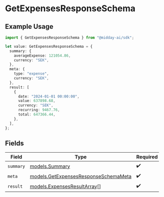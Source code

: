 # GetExpensesResponseSchema

## Example Usage

```typescript
import { GetExpensesResponseSchema } from "@midday-ai/sdk";

let value: GetExpensesResponseSchema = {
  summary: {
    averageExpense: 121054.86,
    currency: "SEK",
  },
  meta: {
    type: "expense",
    currency: "SEK",
  },
  result: [
    {
      date: "2024-01-01 00:00:00",
      value: 637898.68,
      currency: "SEK",
      recurring: 9467.76,
      total: 647366.44,
    },
  ],
};
```

## Fields

| Field                                                                              | Type                                                                               | Required                                                                           | Description                                                                        |
| ---------------------------------------------------------------------------------- | ---------------------------------------------------------------------------------- | ---------------------------------------------------------------------------------- | ---------------------------------------------------------------------------------- |
| `summary`                                                                          | [models.Summary](../models/summary.md)                                             | :heavy_check_mark:                                                                 | N/A                                                                                |
| `meta`                                                                             | [models.GetExpensesResponseSchemaMeta](../models/getexpensesresponseschemameta.md) | :heavy_check_mark:                                                                 | N/A                                                                                |
| `result`                                                                           | [models.ExpensesResultArray](../models/expensesresultarray.md)[]                   | :heavy_check_mark:                                                                 | N/A                                                                                |
